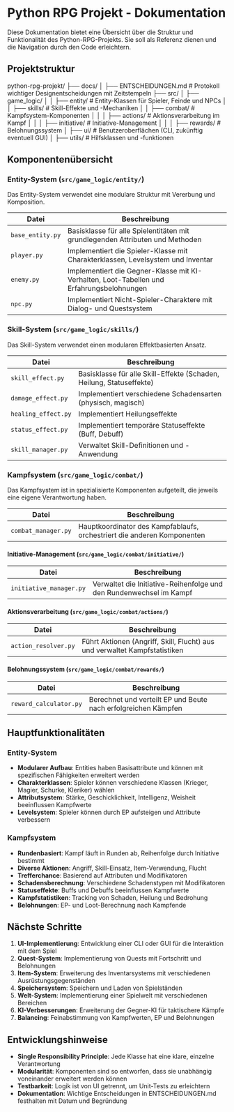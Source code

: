 # Python RPG Projekt - Dokumentation

Diese Dokumentation bietet eine Übersicht über die Struktur und Funktionalität des Python-RPG-Projekts. Sie soll als Referenz dienen und die Navigation durch den Code erleichtern.

## Projektstruktur
python-rpg-projekt/ ├── docs/ │ ├── ENTSCHEIDUNGEN.md # Protokoll wichtiger Designentscheidungen mit Zeitstempeln ├── src/ │ ├── game_logic/ │ │ ├── entity/ # Entity-Klassen für Spieler, Feinde und NPCs │ │ ├── skills/ # Skill-Effekte und -Mechaniken │ │ ├── combat/ # Kampfsystem-Komponenten │ │ │ ├── actions/ # Aktionsverarbeitung im Kampf │ │ │ ├── initiative/ # Initiative-Management │ │ │ ├── rewards/ # Belohnungssystem │ ├── ui/ # Benutzeroberflächen (CLI, zukünftig eventuell GUI) │ ├── utils/ # Hilfsklassen und -funktionen


## Komponentenübersicht

### Entity-System (`src/game_logic/entity/`)

Das Entity-System verwendet eine modulare Struktur mit Vererbung und Komposition.

| Datei | Beschreibung |
|-------|-------------|
| `base_entity.py` | Basisklasse für alle Spielentitäten mit grundlegenden Attributen und Methoden |
| `player.py` | Implementiert die Spieler-Klasse mit Charakterklassen, Levelsystem und Inventar |
| `enemy.py` | Implementiert die Gegner-Klasse mit KI-Verhalten, Loot-Tabellen und Erfahrungsbelohnungen |
| `npc.py` | Implementiert Nicht-Spieler-Charaktere mit Dialog- und Questsystem |

### Skill-System (`src/game_logic/skills/`)

Das Skill-System verwendet einen modularen Effektbasierten Ansatz.

| Datei | Beschreibung |
|-------|-------------|
| `skill_effect.py` | Basisklasse für alle Skill-Effekte (Schaden, Heilung, Statuseffekte) |
| `damage_effect.py` | Implementiert verschiedene Schadensarten (physisch, magisch) |
| `healing_effect.py` | Implementiert Heilungseffekte |
| `status_effect.py` | Implementiert temporäre Statuseffekte (Buff, Debuff) |
| `skill_manager.py` | Verwaltet Skill-Definitionen und -Anwendung |

### Kampfsystem (`src/game_logic/combat/`)

Das Kampfsystem ist in spezialisierte Komponenten aufgeteilt, die jeweils eine eigene Verantwortung haben.

| Datei | Beschreibung |
|-------|-------------|
| `combat_manager.py` | Hauptkoordinator des Kampfablaufs, orchestriert die anderen Komponenten |

#### Initiative-Management (`src/game_logic/combat/initiative/`)

| Datei | Beschreibung |
|-------|-------------|
| `initiative_manager.py` | Verwaltet die Initiative-Reihenfolge und den Rundenwechsel im Kampf |

#### Aktionsverarbeitung (`src/game_logic/combat/actions/`)

| Datei | Beschreibung |
|-------|-------------|
| `action_resolver.py` | Führt Aktionen (Angriff, Skill, Flucht) aus und verwaltet Kampfstatistiken |

#### Belohnungssystem (`src/game_logic/combat/rewards/`)

| Datei | Beschreibung |
|-------|-------------|
| `reward_calculator.py` | Berechnet und verteilt EP und Beute nach erfolgreichen Kämpfen |

## Hauptfunktionalitäten

### Entity-System

- **Modularer Aufbau**: Entities haben Basisattribute und können mit spezifischen Fähigkeiten erweitert werden
- **Charakterklassen**: Spieler können verschiedene Klassen (Krieger, Magier, Schurke, Kleriker) wählen
- **Attributsystem**: Stärke, Geschicklichkeit, Intelligenz, Weisheit beeinflussen Kampfwerte
- **Levelsystem**: Spieler können durch EP aufsteigen und Attribute verbessern

### Kampfsystem

- **Rundenbasiert**: Kampf läuft in Runden ab, Reihenfolge durch Initiative bestimmt
- **Diverse Aktionen**: Angriff, Skill-Einsatz, Item-Verwendung, Flucht
- **Trefferchance**: Basierend auf Attributen und Modifikatoren
- **Schadensberechnung**: Verschiedene Schadenstypen mit Modifikatoren
- **Statuseffekte**: Buffs und Debuffs beeinflussen Kampfwerte
- **Kampfstatistiken**: Tracking von Schaden, Heilung und Bedrohung
- **Belohnungen**: EP- und Loot-Berechnung nach Kampfende

## Nächste Schritte

1. **UI-Implementierung**: Entwicklung einer CLI oder GUI für die Interaktion mit dem Spiel
2. **Quest-System**: Implementierung von Quests mit Fortschritt und Belohnungen
3. **Item-System**: Erweiterung des Inventarsystems mit verschiedenen Ausrüstungsgegenständen
4. **Speichersystem**: Speichern und Laden von Spielständen
5. **Welt-System**: Implementierung einer Spielwelt mit verschiedenen Bereichen
6. **KI-Verbesserungen**: Erweiterung der Gegner-KI für taktischere Kämpfe
7. **Balancing**: Feinabstimmung von Kampfwerten, EP und Belohnungen

## Entwicklungshinweise

- **Single Responsibility Principle**: Jede Klasse hat eine klare, einzelne Verantwortung
- **Modularität**: Komponenten sind so entworfen, dass sie unabhängig voneinander erweitert werden können
- **Testbarkeit**: Logik ist von UI getrennt, um Unit-Tests zu erleichtern
- **Dokumentation**: Wichtige Entscheidungen in ENTSCHEIDUNGEN.md festhalten mit Datum und Begründung